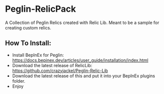 # Peglin-RelicPack
A Collection of Peglin Relics created with Relic Lib. Meant to be a sample for creating custom relics.

## How To Install:

- Install BepInEx for Peglin: https://docs.bepinex.dev/articles/user_guide/installation/index.html
- Download the latest release of RelicLib: https://github.com/crazyjackel/Peglin-Relic-Lib
- Download the latest release of this and put it into your BepInEx plugins folder.
- Enjoy
